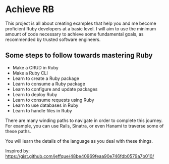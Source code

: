 # Achieve RB

This project is all about creating examples that help you and me become proficient Ruby developers at a basic level. I will aim to use the minimum amount of code necessary to achieve some fundamental goals, as recommended by trusted software engineers.  

## Some steps to follow towards mastering **Ruby**

- Make a CRUD in Ruby
- Make a Ruby CLI
- Learn to create a Ruby package
- Learn to consume a Ruby package
- Learn to configure and update packages
- Learn to deploy Ruby
- Learn to consume requests using Ruby
- Learn to use databases in Ruby
- Learn to handle files in Ruby  

There are many winding paths to navigate in order to complete this journey. For example, you can use Rails, Sinatra, or even Hanami to traverse some of these paths.  

You will learn the details of the language as you deal with these things.

Inspired by: https://gist.github.com/jeffque/48be40969feaa90e746fdb0579a7b010/
